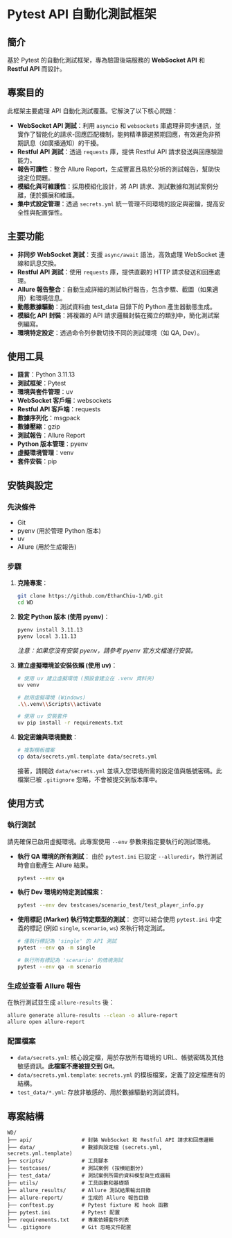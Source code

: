 # Pytest API 自動化測試框架

## 簡介

基於 Pytest 的自動化測試框架，專為驗證後端服務的 **WebSocket API** 和 **Restful API** 而設計。

## 專案目的

此框架主要處理 API 自動化測試覆蓋。它解決了以下核心問題：

*   **WebSocket API 測試**：利用 `asyncio` 和 `websockets` 庫處理非同步通訊，並實作了智能化的請求-回應匹配機制，能夠精準篩選預期回應，有效避免非預期訊息（如廣播通知）的干擾。
*   **Restful API 測試**：透過 `requests` 庫，提供 Restful API 請求發送與回應驗證能力。
*   **報告可讀性**：整合 Allure Report，生成豐富且易於分析的測試報告，幫助快速定位問題。
*   **模組化與可維護性**：採用模組化設計，將 API 請求、測試數據和測試案例分離，便於擴展和維護。
*   **集中式設定管理**：透過 `secrets.yml` 統一管理不同環境的設定與密鑰，提高安全性與配置彈性。

## 主要功能

*   **非同步 WebSocket 測試**：支援 `async/await` 語法，高效處理 WebSocket 連線和訊息交換。
*   **Restful API 測試**：使用 `requests` 庫，提供直觀的 HTTP 請求發送和回應處理。
*   **Allure 報告整合**：自動生成詳細的測試執行報告，包含步驟、截圖（如果適用）和環境信息。
*   **動態數據驅動**：測試資料由 test_data 目錄下的 Python 產生器動態生成。
*   **模組化 API 封裝**：將複雜的 API 請求邏輯封裝在獨立的類別中，簡化測試案例編寫。
*   **環境特定設定**：透過命令列參數切換不同的測試環境（如 QA, Dev）。

## 使用工具

*   **語言**：Python 3.11.13
*   **測試框架**：Pytest
*   **環境與套件管理**：uv
*   **WebSocket 客戶端**：websockets
*   **Restful API 客戶端**：requests
*   **數據序列化**：msgpack
*   **數據壓縮**：gzip
*   **測試報告**：Allure Report
*   **Python 版本管理**：pyenv
*   **虛擬環境管理**：venv
*   **套件安裝**：pip

## 安裝與設定

### 先決條件

*   Git
*   pyenv (用於管理 Python 版本)
*   uv
*   Allure (用於生成報告)

### 步驟

1.  **克隆專案**：
    ```bash
    git clone https://github.com/EthanChiu-1/WD.git
    cd WD
    ```

2.  **設定 Python 版本 (使用 pyenv)**：
    ```bash
    pyenv install 3.11.13
    pyenv local 3.11.13
    ```
    *注意：如果您沒有安裝 pyenv，請參考 pyenv 官方文檔進行安裝。*

3.  **建立虛擬環境並安裝依賴 (使用 uv)**：
    ```bash
    # 使用 uv 建立虛擬環境 (預設會建立在 .venv 資料夾)
    uv venv

    # 啟用虛擬環境 (Windows)
    .\\.venv\\Scripts\\activate

    # 使用 uv 安裝套件
    uv pip install -r requirements.txt
    ```

4.  **設定密鑰與環境變數**：
    ```bash
    # 複製模板檔案
    cp data/secrets.yml.template data/secrets.yml
    ```
    接著，請開啟 `data/secrets.yml` 並填入您環境所需的設定值與帳號密碼。此檔案已被 `.gitignore` 忽略，不會被提交到版本庫中。


## 使用方式

### 執行測試

請先確保已啟用虛擬環境。此專案使用 `--env` 參數來指定要執行的測試環境。

*   **執行 QA 環境的所有測試**：
    由於 `pytest.ini` 已設定 `--alluredir`，執行測試時會自動產生 Allure 結果。
    ```bash
    pytest --env qa
    ```

*   **執行 Dev 環境的特定測試檔案**：
    ```bash
    pytest --env dev testcases/scenario_test/test_player_info.py
    ```

*   **使用標記 (Marker) 執行特定類型的測試**：
    您可以結合使用 `pytest.ini` 中定義的標記 (例如 `single`, `scenario`, `ws`) 來執行特定測試。
    ```bash
    # 僅執行標記為 'single' 的 API 測試
    pytest --env qa -m single

    # 執行所有標記為 'scenario' 的情境測試
    pytest --env qa -m scenario
    ```

### 生成並查看 Allure 報告

在執行測試並生成 `allure-results` 後：

```bash
allure generate allure-results --clean -o allure-report
allure open allure-report
```

### 配置檔案

*   `data/secrets.yml`: 核心設定檔，用於存放所有環境的 URL、帳號密碼及其他敏感資訊。**此檔案不應被提交到 Git**。
*   `data/secrets.yml.template`: `secrets.yml` 的模板檔案，定義了設定檔應有的結構。
*   `test_data/*.yml`: 存放非敏感的、用於數據驅動的測試資料。

## 專案結構

```
WD/
├── api/                # 封裝 WebSocket 和 Restful API 請求和回應邏輯
├── data/               # 數據與設定檔 (secrets.yml, secrets.yml.template)
├── scripts/            # 工具腳本
├── testcases/          # 測試案例 (按模組劃分)
├── test_data/          # 測試案例所需的資料模型與生成邏輯
├── utils/              # 工具函數和基礎類
├── allure_results/     # Allure 測試結果輸出目錄
├── allure-report/      # 生成的 Allure 報告目錄
├── conftest.py         # Pytest fixture 和 hook 函數
├── pytest.ini          # Pytest 配置
├── requirements.txt    # 專案依賴套件列表
└── .gitignore          # Git 忽略文件配置
```
